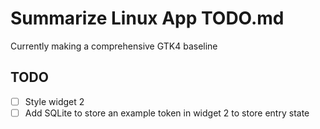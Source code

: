 # Summarize Linux App TODO.md

Currently making a comprehensive GTK4 baseline

## TODO
- [ ] Style widget 2
- [ ] Add SQLite to store an example token in widget 2 to store entry state
